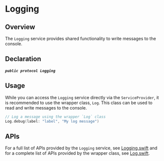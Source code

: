 # Logging

## Overview

The `Logging` service provides shared functionality to write messages to the console.

## Declaration

##### `public protocol Logging`

## Usage

While you can access the `Logging` service directly via the `ServiceProvider`, it is recommended to use the wrapper class, `Log`. This class can be used to read and write messages to the console.

```swift
// Log a message using the wrapper `Log` class
Log.debug(label: "label", "My log message")
```

## APIs

For a full list of APIs provided by the `Logging` service, see [Logging.swift](https://github.com/adobe/aepsdk-core-ios/blob/main/AEPServices/Sources/log/Logging.swift) and for a complete list of APIs provided by the wrapper class, see [Log.swift](https://github.com/adobe/aepsdk-core-ios/blob/main/AEPServices/Sources/log/Log.swift).
